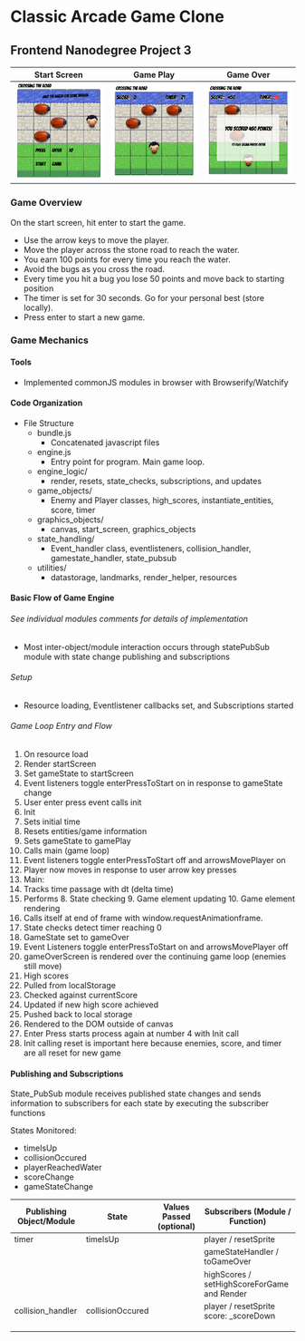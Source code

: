 # Classic Arcade Game Clone
## Frontend Nanodegree Project 3
| Start Screen | Game Play | Game Over |
| --- | --- | --- |
| ![Arcade Game: Start Screen](images/GameStartScreen.png) | ![Arcade Game: Gam ePlay](images/gamePlay.png) | ![Arcade Game: Game Over](images/gameOver.png) |

### Game Overview

On the start screen, hit enter to start the game.

- Use the arrow keys to move the player.
- Move the player across the stone road to reach the water.
- You earn 100 points for every time you reach the water.
- Avoid the bugs as you cross the road.
- Every time you hit a bug you lose 50 points and move back to starting position
- The timer is set for 30 seconds. Go for your personal best (store locally).
- Press enter to start a new game.

### Game Mechanics
#### Tools
- Implemented commonJS modules in browser with Browserify/Watchify

#### Code Organization

- File Structure
  - bundle.js 
    - Concatenated javascript files 
  - engine.js 
    - Entry point for program. Main game loop.
  - engine_logic/
    - render, resets, state_checks, subscriptions, and updates
  - game_objects/ 
    - Enemy and Player classes, high_scores, instantiate_entities, score, timer
  - graphics_objects/
    - canvas, start_screen, graphics_objects
  - state_handling/ 
    - Event_handler class, eventlisteners, collision_handler, gamestate_handler, state_pubsub
  - utilities/
    - datastorage, landmarks, render_helper, resources

#### Basic Flow of Game Engine
###### See individual modules comments for details of implementation

- Most inter-object/module interaction occurs through statePubSub module with state change publishing and subscriptions

###### Setup 
- Resource loading, Eventlistener callbacks set, and Subscriptions started

###### Game Loop Entry and Flow
1. On resource load 
  2. Render startScreen
  3. Set gameState to startScreen
2. Event listeners toggle enterPressToStart on in response to gameState change
  3. User enter press event calls init
3. Init 
  4. Sets initial time
  5. Resets entities/game information
  6. Sets gameState to gamePlay
  7. Calls main (game loop)
4. Event listeners toggle enterPressToStart off and arrowsMovePlayer on
  5. Player now moves in response to user arrow key presses
5. Main:
  6. Tracks time passage with dt (delta time)
  7. Performs
    8. State checking
    9. Game element updating
    10. Game element rendering
  6. Calls itself at end of frame with window.requestAnimationframe.
7. State checks detect timer reaching 0
  8. GameState set to gameOver
8. Event Listeners toggle enterPressToStart on and arrowsMovePlayer off
9. gameOverScreen is rendered over the continuing game loop (enemies still move)
10. High scores
  11. Pulled from localStorage
  12. Checked against currentScore
  13. Updated if new high score achieved
  14. Pushed back to local storage
  15. Rendered to the DOM outside of canvas
11. Enter Press starts process again at number 4 with Init call
  12. Init calling reset is important here because enemies, score, and timer are all reset for new game

#### Publishing and Subscriptions

State_PubSub module receives published state changes and sends information to subscribers for each state by executing the subscriber functions 

States Monitored:
- timeIsUp
- collisionOccured
- playerReachedWater
- scoreChange
- gameStateChange


| Publishing Object/Module | State | Values Passed (optional) | Subscribers (Module / Function) |
| --- | --- | --- | --- |
| timer | timeIsUp | | player / resetSprite | 
| | | | gameStateHandler / toGameOver |
| | | | highScores / setHighScoreForGame and Render |
| collision_handler | collisionOccured | | player / resetSprite score: _scoreDown |
| | | | |
| | | | |
| | | | |
